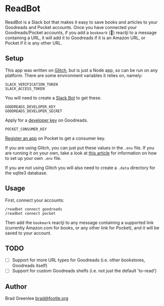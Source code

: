 # ReadBot

ReadBot is a Slack bot that makes it easy to save books and articles to your
Goodreads and Pocket accounts. Once you have connected your Goodreads/Pocket accounts, if you add a `bookmark` (🔖) reactji to a message containing a URL, it will add it to Goodreads if it is an Amazon URL, or Pocket if it is any other URL.

## Setup

This app was written on [Glitch](https://glitch.com/edit/#!/readbot), but is just a Node app, so can be run on any platform. There are some environment variables it relies on, namely:

```
SLACK_VERIFICATION_TOKEN
SLACK_ACCESS_TOKEN
```

You will need to create a [Slack Bot](https://api.slack.com/bot-users) to get these.

```
GOODREADS_DEVELOPER_KEY
GOODREADS_DEVELOPER_SECRET
```

Apply for a [developer key](https://www.goodreads.com/api/keys) on Goodreads.

```
POCKET_CONSUMER_KEY
```

[Register an app](http://getpocket.com/developer/apps/new) on Pocket to get a consumer key.

If you are using Glitch, you can just put these values in the `.env` file. If you are running it on your own, take a look at [this article](https://www.twilio.com/blog/2017/08/working-with-environment-variables-in-node-js.html) for information on how to set up your own `.env` file.

If you are not using Glitch you will also need to create a `.data` directory for the sqlite3 database.

## Usage

First, connect your accounts:

```
/readbot connect goodreads
/readbot connect pocket
```

Then add the `bookmark` reactji to any message containing a supported link (currently Amazon.com for books, or any other link for Pocket), and it will be saved to your account.

## TODO

- [ ] Support for more URL types for Goodreads (i.e. other bookstores, Goodreads itself)
- [ ] Support for custom Goodreads shelfs (i.e. not just the default 'to-read')

## Author

Brad Greenlee <brad@footle.org>
